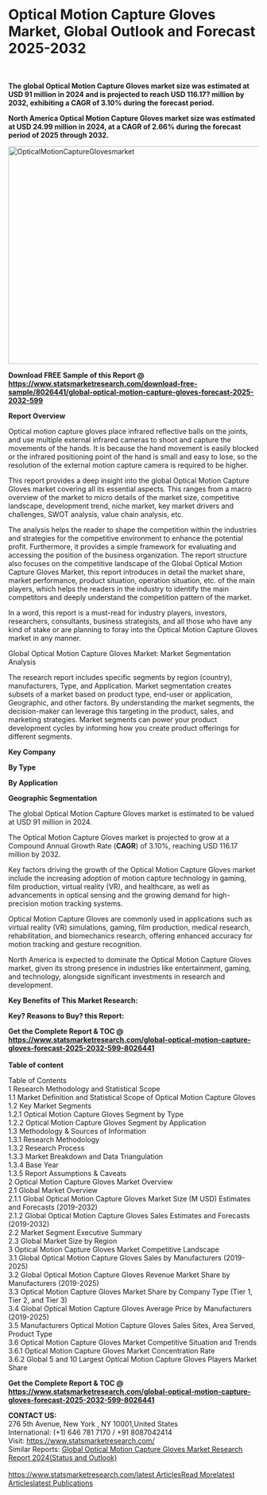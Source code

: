 <h1>Optical Motion Capture Gloves Market, Global Outlook and Forecast 2025-2032</h1><br/><p><strong>The global Optical Motion Capture Gloves market size was estimated at USD 91 million in 2024 and is projected to reach USD 116.17? million by 2032, exhibiting a <strong>CAGR</strong> of 3.10% during the forecast period.</strong></p><p><strong>North America Optical Motion Capture Gloves market size was estimated at USD 24.99 million in 2024, at a <strong>CAGR</strong> of 2.66% during the forecast period of 2025 through 2032.</strong></p><p><img alt="OpticalMotionCaptureGlovesmarket" src="https://www.grandresearchstore.com/assets/report-images/OpticalMotionCaptureGlovesmarket.png" style="width: 730px; height: 438px;"></p><p><strong>Download FREE Sample of this Report @ <a href="https://www.statsmarketresearch.com/download-free-sample/8026441/global-optical-motion-capture-gloves-forecast-2025-2032-599">https://www.statsmarketresearch.com/download-free-sample/8026441/global-optical-motion-capture-gloves-forecast-2025-2032-599</a></strong></p><p><strong>Report Overview</strong></p><p>Optical motion capture gloves place infrared reflective balls on the joints, and use multiple external infrared cameras to shoot and capture the movements of the hands. It is because the hand movement is easily blocked or the infrared positioning point of the hand is small and easy to lose, so the resolution of the external motion capture camera is required to be higher.</p><p>This report provides a deep insight into the global Optical Motion Capture Gloves market covering all its essential aspects. This ranges from a macro overview of the market to micro details of the market size, competitive landscape, development trend, niche market, key market drivers and challenges, SWOT analysis, value chain analysis, etc.</p><p>The analysis helps the reader to shape the competition within the industries and strategies for the competitive environment to enhance the potential profit. Furthermore, it provides a simple framework for evaluating and accessing the position of the business organization. The report structure also focuses on the competitive landscape of the Global Optical Motion Capture Gloves Market, this report introduces in detail the market share, market performance, product situation, operation situation, etc. of the main players, which helps the readers in the industry to identify the main competitors and deeply understand the competition pattern of the market.</p><p>In a word, this report is a must-read for industry players, investors, researchers, consultants, business strategists, and all those who have any kind of stake or are planning to foray into the Optical Motion Capture Gloves market in any manner.</p><p>Global Optical Motion Capture Gloves Market: Market Segmentation Analysis</p><p>The research report includes specific segments by region (country), manufacturers, Type, and Application. Market segmentation creates subsets of a market based on product type, end-user or application, Geographic, and other factors. By understanding the market segments, the decision-maker can leverage this targeting in the product, sales, and marketing strategies. Market segments can power your product development cycles by informing how you create product offerings for different segments.</p><p><strong>Key Company</strong></p><p><strong>By Type</strong></p><p><strong><strong>By Application</strong></strong></p><p><strong>Geographic Segmentation</strong></p><p>The global Optical Motion Capture Gloves market is estimated to be valued at USD 91 million in 2024.</p><p>The Optical Motion Capture Gloves market is projected to grow at a Compound Annual Growth Rate (<strong>CAGR</strong>) of 3.10%, reaching USD 116.17 million by 2032.</p><p>Key factors driving the growth of the Optical Motion Capture Gloves market include the increasing adoption of motion capture technology in gaming, film production, virtual reality (VR), and healthcare, as well as advancements in optical sensing and the growing demand for high-precision motion tracking systems.</p><p>Optical Motion Capture Gloves are commonly used in applications such as virtual reality (VR) simulations, gaming, film production, medical research, rehabilitation, and biomechanics research, offering enhanced accuracy for motion tracking and gesture recognition.</p><p>North America is expected to dominate the Optical Motion Capture Gloves market, given its strong presence in industries like entertainment, gaming, and technology, alongside significant investments in research and development.</p><p><strong>Key Benefits of This Market Research:</strong></p><p><strong>Key? <strong>Reasons to Buy</strong>? this Report:</strong></p><div><b>Get the Complete Report & TOC @ <a href="https://www.statsmarketresearch.com/global-optical-motion-capture-gloves-forecast-2025-2032-599-8026441">https://www.statsmarketresearch.com/global-optical-motion-capture-gloves-forecast-2025-2032-599-8026441</a></b></div><br><b>Table of content</b><p>Table of Contents<br />1 Research Methodology and Statistical Scope<br />1.1 Market Definition and Statistical Scope of Optical Motion Capture Gloves<br />1.2 Key Market Segments<br />1.2.1 Optical Motion Capture Gloves Segment by Type<br />1.2.2 Optical Motion Capture Gloves Segment by Application<br />1.3 Methodology & Sources of Information<br />1.3.1 Research Methodology<br />1.3.2 Research Process<br />1.3.3 Market Breakdown and Data Triangulation<br />1.3.4 Base Year<br />1.3.5 Report Assumptions & Caveats<br />2 Optical Motion Capture Gloves Market Overview<br />2.1 Global Market Overview<br />2.1.1 Global Optical Motion Capture Gloves Market Size (M USD) Estimates and Forecasts (2019-2032)<br />2.1.2 Global Optical Motion Capture Gloves Sales Estimates and Forecasts (2019-2032)<br />2.2 Market Segment Executive Summary<br />2.3 Global Market Size by Region<br />3 Optical Motion Capture Gloves Market Competitive Landscape<br />3.1 Global Optical Motion Capture Gloves Sales by Manufacturers (2019-2025)<br />3.2 Global Optical Motion Capture Gloves Revenue Market Share by Manufacturers (2019-2025)<br />3.3 Optical Motion Capture Gloves Market Share by Company Type (Tier 1, Tier 2, and Tier 3)<br />3.4 Global Optical Motion Capture Gloves Average Price by Manufacturers (2019-2025)<br />3.5 Manufacturers Optical Motion Capture Gloves Sales Sites, Area Served, Product Type<br />3.6 Optical Motion Capture Gloves Market Competitive Situation and Trends<br />3.6.1 Optical Motion Capture Gloves Market Concentration Rate<br />3.6.2 Global 5 and 10 Largest Optical Motion Capture Gloves Players Market Share <br><div><b>Get the Complete Report & TOC @ <a href="https://www.statsmarketresearch.com/global-optical-motion-capture-gloves-forecast-2025-2032-599-8026441">https://www.statsmarketresearch.com/global-optical-motion-capture-gloves-forecast-2025-2032-599-8026441</a></b></div></p> <b>CONTACT US:</b><br>276 5th Avenue, New York , NY 10001,United States<br>International: (+1) 646 781 7170 / +91 8087042414<br>Visit: <a href="https://www.statsmarketresearch.com/">https://www.statsmarketresearch.com/</a><br>Similar Reports: <a href="https://www.statsmarketresearch.com/global-optical-motion-capture-gloves-forecast-2025-2032-599-8026441">Global Optical Motion Capture Gloves Market Research Report 2024(Status and Outlook)</a><br/><br/><a href="https://gyeongbokgung.com">https://www.statsmarketresearch.com/</a><a href="https://hallyeomaritime.com">latest Articles</a><a href="https://jingwansa.com">Read More</a><a href=https://nguoiviet.jp/">latest Articles</a><a href="https://www.intelmarketresearch.com/">latest Publications</a>